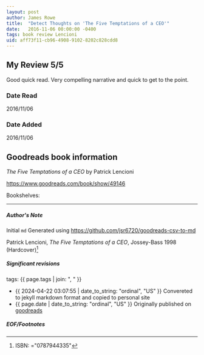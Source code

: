 ```yaml
---
layout: post
author: James Rowe
title:  "Detect Thoughts on 'The Five Temptations of a CEO'"
date:   2016-11-06 00:00:00 -0400
tags: book review Lencioni 
uid: aff73f11-cb96-4908-9102-8202c828cdd8
---
```


<!-- highly dependent on how you personally use jekyll templates, and how you want this to show up -->
<!-- escape any jekyll keys with double brackets -->

## My Review 5/5

Good quick read. Very compelling narrative and quick to get to the point. 

### Date Read
2016/11/06

### Date Added
2016/11/06

## Goodreads book information

*The Five Temptations of a CEO* by Patrick Lencioni

https://www.goodreads.com/book/show/49146

Bookshelves: 

---

##### Author's Note

Initial `md` Generated using https://github.com/jsr6720/goodreads-csv-to-md

Patrick Lencioni, *The Five Temptations of a CEO*,  Jossey-Bass 1998 (Hardcover)[^1]

##### Significant revisions

tags: {{ page.tags | join: ", " }} <!-- todo move this somewhere -->

- {{ 2024-04-22 03:07:55 | date_to_string: "ordinal", "US" }} Convereted to jekyll markdown format and copied to personal site
- {{ page.date | date_to_string: "ordinal", "US" }} Originally published on [goodreads](https://www.goodreads.com)

##### EOF/Footnotes

[^1]: ISBN: ="0787944335"